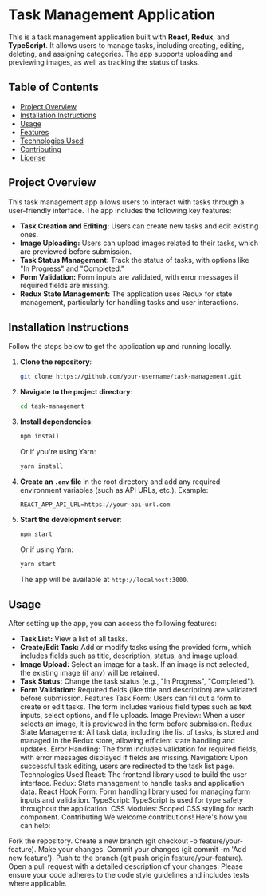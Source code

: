 # Task Management Application

This is a task management application built with **React**, **Redux**, and **TypeScript**. It allows users to manage tasks, including creating, editing, deleting, and assigning categories. The app supports uploading and previewing images, as well as tracking the status of tasks.

## Table of Contents

- [Project Overview](#project-overview)
- [Installation Instructions](#installation-instructions)
- [Usage](#usage)
- [Features](#features)
- [Technologies Used](#technologies-used)
- [Contributing](#contributing)
- [License](#license)

## Project Overview

This task management app allows users to interact with tasks through a user-friendly interface. The app includes the following key features:

- **Task Creation and Editing:** Users can create new tasks and edit existing ones.
- **Image Uploading:** Users can upload images related to their tasks, which are previewed before submission.
- **Task Status Management:** Track the status of tasks, with options like "In Progress" and "Completed."
- **Form Validation:** Form inputs are validated, with error messages if required fields are missing.
- **Redux State Management:** The application uses Redux for state management, particularly for handling tasks and user interactions.

## Installation Instructions

Follow the steps below to get the application up and running locally.

1. **Clone the repository**:

    ```bash
    git clone https://github.com/your-username/task-management.git
    ```

2. **Navigate to the project directory**:

    ```bash
    cd task-management
    ```

3. **Install dependencies**:

    ```bash
    npm install
    ```

   Or if you're using Yarn:

    ```bash
    yarn install
    ```

4. **Create an `.env` file** in the root directory and add any required environment variables (such as API URLs, etc.). Example:

    ```env
    REACT_APP_API_URL=https://your-api-url.com
    ```

5. **Start the development server**:

    ```bash
    npm start
    ```

   Or if using Yarn:

    ```bash
    yarn start
    ```

   The app will be available at `http://localhost:3000`.

## Usage

After setting up the app, you can access the following features:

- **Task List:** View a list of all tasks.
- **Create/Edit Task:** Add or modify tasks using the provided form, which includes fields such as title, description, status, and image upload.
- **Image Upload:** Select an image for a task. If an image is not selected, the existing image (if any) will be retained.
- **Task Status:** Change the task status (e.g., "In Progress", "Completed").
- **Form Validation:** Required fields (like title and description) are validated before submission.
  Features
  Task Form: Users can fill out a form to create or edit tasks. The form includes various field types such as text inputs, select options, and file uploads.
  Image Preview: When a user selects an image, it is previewed in the form before submission.
  Redux State Management: All task data, including the list of tasks, is stored and managed in the Redux store, allowing efficient state handling and updates.
  Error Handling: The form includes validation for required fields, with error messages displayed if fields are missing.
  Navigation: Upon successful task editing, users are redirected to the task list page.
  Technologies Used
  React: The frontend library used to build the user interface.
  Redux: State management to handle tasks and application data.
  React Hook Form: Form handling library used for managing form inputs and validation.
  TypeScript: TypeScript is used for type safety throughout the application.
  CSS Modules: Scoped CSS styling for each component.
  Contributing
  We welcome contributions! Here's how you can help:

Fork the repository.
Create a new branch (git checkout -b feature/your-feature).
Make your changes.
Commit your changes (git commit -m 'Add new feature').
Push to the branch (git push origin feature/your-feature).
Open a pull request with a detailed description of your changes.
Please ensure your code adheres to the code style guidelines and includes tests where applicable.